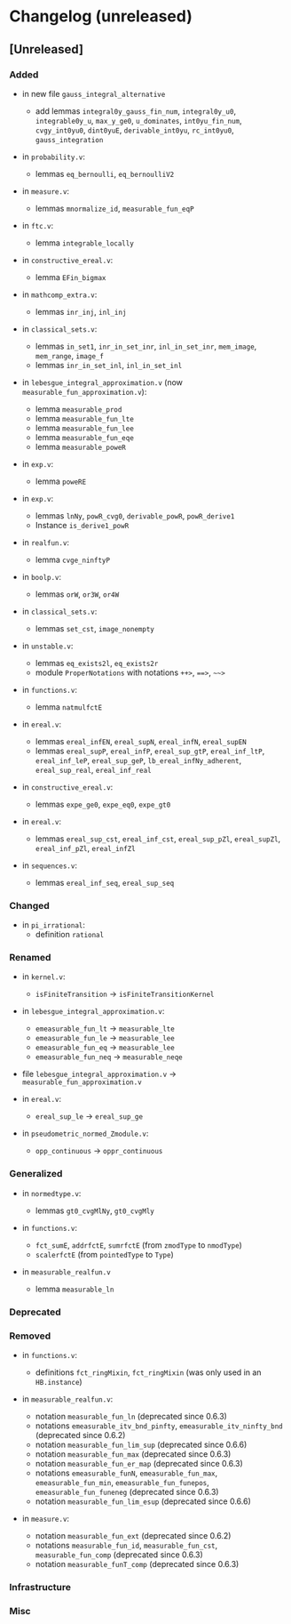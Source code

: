 # Changelog (unreleased)

## [Unreleased]

### Added

- in new file `gauss_integral_alternative`
  + add lemmas `integral0y_gauss_fin_num`,
               `integral0y_u0`,
	       `integrable0y_u`,
	       `max_y_ge0`,
	       `u_dominates`,
	       `int0yu_fin_num`,
	       `cvgy_int0yu0`,
	       `dint0yuE`,
	       `derivable_int0yu`,
	       `rc_int0yu0`,
	       `gauss_integration`
- in `probability.v`:
  + lemmas `eq_bernoulli`, `eq_bernoulliV2`

- in `measure.v`:
  + lemmas `mnormalize_id`, `measurable_fun_eqP`

- in `ftc.v`:
  + lemma `integrable_locally`

- in `constructive_ereal.v`:
  + lemma `EFin_bigmax`

- in `mathcomp_extra.v`:
  + lemmas `inr_inj`, `inl_inj`

- in `classical_sets.v`:
  + lemmas `in_set1`, `inr_in_set_inr`, `inl_in_set_inr`, `mem_image`, `mem_range`, `image_f`
  + lemmas `inr_in_set_inl`, `inl_in_set_inl`

- in `lebesgue_integral_approximation.v` (now `measurable_fun_approximation.v`):
  + lemma `measurable_prod`
  + lemma `measurable_fun_lte`
  + lemma `measurable_fun_lee`
  + lemma `measurable_fun_eqe`
  + lemma `measurable_poweR`

- in `exp.v`:
  + lemma `poweRE`

- in `exp.v`:
  + lemmas `lnNy`, `powR_cvg0`, `derivable_powR`, `powR_derive1`
  + Instance `is_derive1_powR`
- in `realfun.v`:
  + lemma `cvge_ninftyP`

- in `boolp.v`:
  + lemmas `orW`, `or3W`, `or4W`
  
- in `classical_sets.v`:
  + lemmas `set_cst`, `image_nonempty`

- in `unstable.v`:
  + lemmas `eq_exists2l`, `eq_exists2r`
  + module `ProperNotations` with notations `++>`, `==>`, `~~>`
- in `functions.v`:
  + lemma `natmulfctE`

- in `ereal.v`:
  + lemmas `ereal_infEN`, `ereal_supN`, `ereal_infN`, `ereal_supEN`
  + lemmas `ereal_supP`, `ereal_infP`, `ereal_sup_gtP`, `ereal_inf_ltP`,
    `ereal_inf_leP`, `ereal_sup_geP`, `lb_ereal_infNy_adherent`,
    `ereal_sup_real`, `ereal_inf_real`
- in `constructive_ereal.v`:
  + lemmas `expe_ge0`, `expe_eq0`, `expe_gt0`

- in `ereal.v`:
  + lemmas `ereal_sup_cst`, `ereal_inf_cst`,
    `ereal_sup_pZl`, `ereal_supZl`, `ereal_inf_pZl`, `ereal_infZl`

- in `sequences.v`:
  + lemmas `ereal_inf_seq`, `ereal_sup_seq`

### Changed

- in `pi_irrational`:
  + definition `rational`

### Renamed

- in `kernel.v`:
  + `isFiniteTransition` -> `isFiniteTransitionKernel`

- in `lebesgue_integral_approximation.v`:
  + `emeasurable_fun_lt` -> `measurable_lte`
  + `emeasurable_fun_le` -> `measurable_lee`
  + `emeasurable_fun_eq` -> `measurable_lee`
  + `emeasurable_fun_neq` -> `measurable_neqe`

- file `lebesgue_integral_approximation.v` -> `measurable_fun_approximation.v`

- in `ereal.v`:
  + `ereal_sup_le` -> `ereal_sup_ge`

- in `pseudometric_normed_Zmodule.v`:
  + `opp_continuous` -> `oppr_continuous`

### Generalized

- in `normedtype.v`:
  + lemmas `gt0_cvgMlNy`, `gt0_cvgMly`
- in `functions.v`:
  + `fct_sumE`, `addrfctE`, `sumrfctE` (from `zmodType` to `nmodType`)
  + `scalerfctE` (from `pointedType` to `Type`)

- in `measurable_realfun.v`
  + lemma `measurable_ln`

### Deprecated

### Removed

- in `functions.v`:
  + definitions `fct_ringMixin`, `fct_ringMixin` (was only used in an `HB.instance`)

- in `measurable_realfun.v`:
  + notation `measurable_fun_ln` (deprecated since 0.6.3)
  + notations `emeasurable_itv_bnd_pinfty`, `emeasurable_itv_ninfty_bnd` (deprecated since 0.6.2)
  + notation `measurable_fun_lim_sup` (deprecated since 0.6.6)
  + notation `measurable_fun_max` (deprecated since 0.6.3)
  + notation `measurable_fun_er_map` (deprecated since 0.6.3)
  + notations `emeasurable_funN`, `emeasurable_fun_max`, `emeasurable_fun_min`,
    `emeasurable_fun_funepos`, `emeasurable_fun_funeneg` (deprecated since 0.6.3)
  + notation `measurable_fun_lim_esup` (deprecated since 0.6.6)

- in `measure.v`:
  + notation `measurable_fun_ext` (deprecated since 0.6.2)
  + notations `measurable_fun_id`, `measurable_fun_cst`, `measurable_fun_comp` (deprecated since 0.6.3)
  + notation `measurable_funT_comp` (deprecated since 0.6.3)

### Infrastructure

### Misc
